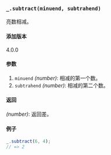 ### `_.subtract(minuend, subtrahend)`[​](#_subtractminuend-subtrahend "_subtractminuend-subtrahend的直接链接")

亮数相减。

#### 添加版本

4.0.0

#### 参数

1.  `minuend` _(number)_: 相减的第一个数。
2.  `subtrahend` _(number)_: 相减的第二个数。

#### 返回

_(number)_: 返回差。

#### 例子

```js
_.subtract(6, 4);
// => 2

```